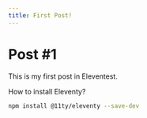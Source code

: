 ```yaml
---
title: First Post!
---
```


# Post #1

This is my first post in Eleventest.

How to install Eleventy?

```bash
npm install @11ty/eleventy --save-dev
```